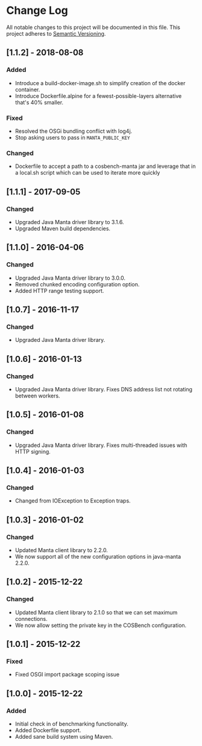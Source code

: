 # Change Log
All notable changes to this project will be documented in this file.
This project adheres to [Semantic Versioning](http://semver.org/).

## [1.1.2] - 2018-08-08
### Added
- Introduce a build-docker-image.sh to simplify creation of the docker container.
- Introduce Dockerfile.alpine for a fewest-possible-layers alternative that's 40% smaller.
### Fixed
- Resolved the OSGi bundling conflict with log4j.
- Stop asking users to pass in `MANTA_PUBLIC_KEY`
### Changed
- Dockerfile to accept a path to a cosbench-manta jar and leverage that in a local.sh script which can be used to iterate more quickly

## [1.1.1] - 2017-09-05
### Changed
 - Upgraded Java Manta driver library to 3.1.6.
 - Upgraded Maven build dependencies.

## [1.1.0] - 2016-04-06
### Changed
 - Upgraded Java Manta driver library to 3.0.0.
 - Removed chunked encoding configuration option.
 - Added HTTP range testing support.
 
## [1.0.7] - 2016-11-17
### Changed
 - Upgraded Java Manta driver library.

## [1.0.6] - 2016-01-13
### Changed
 - Upgraded Java Manta driver library. Fixes DNS address list not rotating between
   workers.

## [1.0.5] - 2016-01-08
### Changed
 - Upgraded Java Manta driver library. Fixes multi-threaded issues with HTTP signing.

## [1.0.4] - 2016-01-03
### Changed
 - Changed from IOException to Exception traps.

## [1.0.3] - 2016-01-02
### Changed
- Updated Manta client library to 2.2.0.
- We now support all of the new configuration options in java-manta 2.2.0.

## [1.0.2] - 2015-12-22
### Changed
- Updated Manta client library to 2.1.0 so that we can set maximum connections.
- We now allow setting the private key in the COSBench configuration.

## [1.0.1] - 2015-12-22
### Fixed
- Fixed OSGI import package scoping issue

## [1.0.0] - 2015-12-22
### Added
- Initial check in of benchmarking functionality.
- Added Dockerfile support.
- Added sane build system using Maven.
